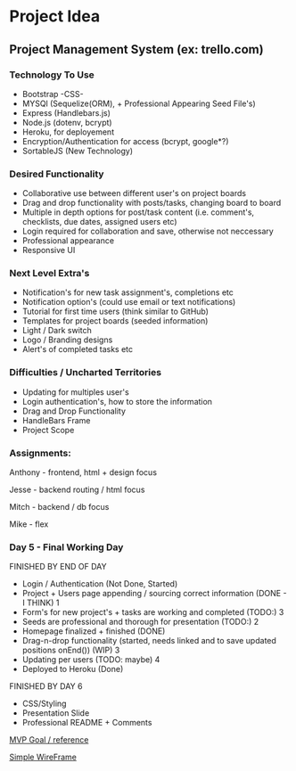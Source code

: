 # Project Idea
## Project Management System (ex: trello.com)
### Technology To Use
* Bootstrap -CSS-  
* MYSQl (Sequelize(ORM), + Professional Appearing Seed File's)
* Express (Handlebars.js)
* Node.js (dotenv, bcrypt)
* Heroku, for deployement
* Encryption/Authentication for access (bcrypt, google*?)
* SortableJS (New Technology)

### Desired Functionality
* Collaborative use between different user's on project boards
* Drag and drop functionality with posts/tasks, changing board to board
* Multiple in depth options for post/task content (i.e. comment's, checklists, due dates, assigned users etc)
* Login required for collaboration and save, otherwise not neccessary
* Professional appearance 
* Responsive UI

### Next Level Extra's
* Notification's for new task assignment's, completions etc
* Notification option's (could use email or text notifications)
* Tutorial for first time users (think similar to GitHub) 
* Templates for project boards (seeded information)
* Light / Dark switch
* Logo / Branding designs
* Alert's of completed tasks etc

### Difficulties / Uncharted Territories
* Updating for multiples user's 
* Login authentication's, how to store the information
* Drag and Drop Functionality
* HandleBars Frame
* Project Scope

### Assignments:

Anthony - frontend, html + design focus

Jesse - backend routing / html focus

Mitch - backend / db focus

Mike - flex


### Day 5 - Final Working Day
FINISHED BY END OF DAY
* Login / Authentication (Not Done, Started)
* Project + Users page appending / sourcing correct information (DONE - I THINK) 1
* Form's for new project's + tasks are working and completed (TODO:) 3
* Seeds are professional and thorough for presentation (TODO:) 2
* Homepage finalized + finished (DONE)
* Drag-n-drop functionality (started, needs linked and to save updated positions onEnd()) (WIP) 3
* Updating per users (TODO: maybe) 4
* Deployed to Heroku (Done)

FINISHED BY DAY 6
* CSS/Styling
* Presentation Slide
* Professional README + Comments



[MVP Goal / reference](https://kanbanflow.com/)

[Simple WireFrame](https://docs.google.com/presentation/d/1TeOepEL9TuoyOichqtosXRYTOqUkCyeTl7oAkW3Yi5U/edit?usp=sharing)



